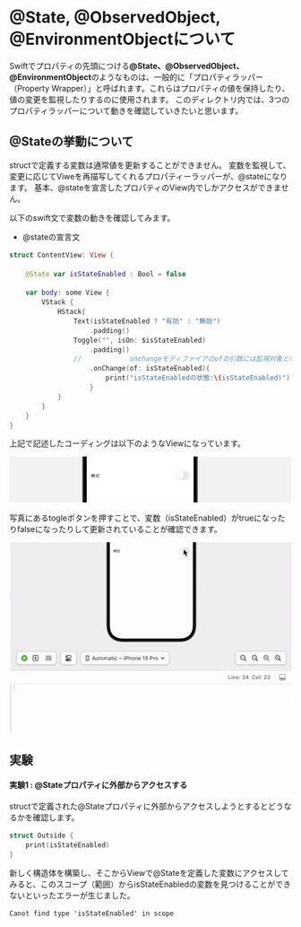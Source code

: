 # @State, @ObservedObject, @EnvironmentObjectについて

Swiftでプロパティの先頭につける<b>@State、@ObservedObject、@EnvironmentObject</b>のようなものは、一般的に「プロパティラッパー（Property Wrapper）」と呼ばれます。これらはプロパティの値を保持したり、値の変更を監視したりするのに使用されます。
このディレクトリ内では、3つのプロパティラッパーについて動きを確認していきたいと思います。


## @Stateの挙動について
structで定義する変数は通常値を更新することができません。
変数を監視して、変更に応じてViweを再描写してくれるプロパティーラッパーが、@stateになります。
基本、@stateを宣言したプロパティのView内でしかアクセスができません。

以下のswift文で変数の動きを確認してみます。
* @stateの宣言文
```swift
struct ContentView: View {

    @State var isStateEnabled : Bool = false

    var body: some View {
        VStack {
            HStack{
                Text(isStateEnabled ? "有効" : "無効")
                    .padding()
                Toggle("", isOn: $isStateEnabled)
                    .padding()
                //            onchangeモディファイアのofの引数には監視対象となるプロパティを記入する
                    .onChange(of: isStateEnabled){
                        print("isStateEnabledの状態:\(isStateEnabled)")
                    }
            }
        }
    }
}
```
上記で記述したコーディングは以下のようなViewになっています。

![@state](img/about_stat_img1.png)

写真にあるtogleボタンを押すことで、変数（isStateEnabled）がtrueになったりfalseになったりして更新されていることが確認できます。

![デモGIF](move/about_state_move.gif)

## 実験
#### 実験1  : @Stateプロパティに外部からアクセスする
structで定義された@Stateプロパティに外部からアクセスしようとするとどうなるかを確認します。

```swift
struct Outside {
    print(isStateEnabled)
}
```

新しく構造体を構築し、そこからViewで@Stateを定義した変数にアクセスしてみると、このスコープ（範囲）からisStateEnabledの変数を見つけることができないといったエラーが生じました。
```
Canot find type 'isStateEnabled' in scope
```